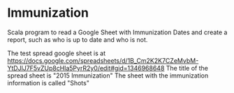# Immunization
Scala program to read a Google Sheet with Immunization Dates and create a report, such as who is up to date and who is not.

The test spread google sheet is at https://docs.google.com/spreadsheets/d/1B_Cm2K2K7CZeMvbM-YtDJlJ7F5vZUp8cHla5PyrR2y0/edit#gid=1346968648
The title of the spread sheet is "2015 Immunization"
The sheet with the immunization information is called "Shots"
